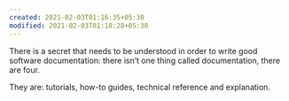 ```yaml
---
created: 2021-02-03T01:16:35+05:30
modified: 2021-02-03T01:18:28+05:30
---
```


There is a secret that needs to be understood in order to write good software documentation: there isn’t one thing called documentation, there are four.

They are: tutorials, how-to guides, technical reference and explanation.